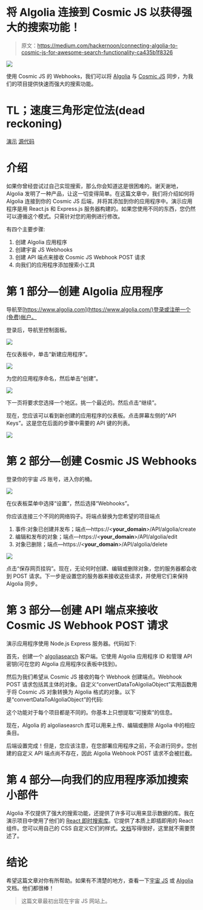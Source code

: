 # 将 Algolia 连接到 Cosmic JS 以获得强大的搜索功能！

> 原文：<https://medium.com/hackernoon/connecting-algolia-to-cosmic-js-for-awesome-search-functionality-ca435b1f8326>

![](img/b874b5e34ac0cac975a9f158219a2be6.png)

使用 Cosmic JS 的 Webhooks，我们可以将 [Algolia](https://www.algolia.com/) 与 [Cosmic JS](https://cosmicjs.com/) 同步，为我们的项目提供快速而强大的搜索功能。

# TL；速度三角形定位法(dead reckoning)

[演示](https://cosmicjs.com/apps/cosmic-store-with-algolia-search)
[源代码](https://github.com/cosmicjs/cosmic-algolia-store)

# 介绍

如果你曾经尝试过自己实现搜索，那么你会知道这是很困难的。谢天谢地，Algolia 发明了一种产品，让这一切变得简单。在这篇文章中，我们将介绍如何将 Algolia 连接到你的 Cosmic JS 后端，并将其添加到你的应用程序中。演示应用程序是用 React.js 和 Express.js 服务器构建的。如果您使用不同的东西，您仍然可以遵循这个模式。只需针对您的用例进行修改。

有四个主要步骤:

1.  创建 Algolia 应用程序
2.  创建宇宙 JS Webhooks
3.  创建 API 端点来接收 Cosmic JS Webhook POST 请求
4.  向我们的应用程序添加搜索小工具

# 第 1 部分—创建 Algolia 应用程序

导航至[https://www.algolia.com](https://www.algolia.com/)登录或注册一个(免费)帐户。

登录后，导航至控制面板。

![](img/f9688570198a62b3e761c8ce9f8654a4.png)

在仪表板中，单击“新建应用程序”。

![](img/708c6eb91978fef4e5247cbd56105c98.png)

为您的应用程序命名，然后单击“创建”。

![](img/b118ac6497edc46a0b6e66d4d61d749c.png)

下一页将要求您选择一个地区。挑一个最近的。然后点击“继续”。

现在，您应该可以看到新创建的应用程序的仪表板。点击屏幕左侧的“API Keys”。这是您在后面的步骤中需要的 API 键的列表。

![](img/8c20e65cacea91ce80a311a8da4fea84.png)

# 第 2 部分—创建 Cosmic JS Webhooks

登录你的宇宙 JS 账号，进入你的桶。

![](img/3111929e6103cdf4f6136c8a9f221120.png)

在仪表板菜单中选择“设置”，然后选择“Webhooks”。

你应该连接三个不同的网络钩子。将端点替换为您希望的项目端点

1.  事件:对象已创建并发布；端点—https://<__your_domain__>/API/algolia/create
2.  编辑和发布的对象；端点—https://<__your_domain__>/API/algolia/edit
3.  对象已删除；端点—https://<__your_domain__>/API/algolia/delete

![](img/cc1a0617509d841d8bb5a37575636f8c.png)

点击“保存网页挂钩”。现在，无论何时创建、编辑或删除对象，您的服务器都会收到 POST 请求。下一步是设置您的服务器来接收这些请求，并使用它们来保持 Algolia 同步。

# 第 3 部分—创建 API 端点来接收 Cosmic JS Webhook POST 请求

演示应用程序使用 Node.js Express 服务器。代码如下:

首先，创建一个 [algoliasearch](https://www.npmjs.com/package/algoliasearch) 客户端。它使用 Algolia 应用程序 ID 和管理 API 密钥(可在您的 Algolia 应用程序仪表板中找到)。

然后为我们希望从 Cosmic JS 接收的每个 Webhook 创建端点。Webhook POST 请求包括其主体的对象。自定义“convertDataToAlgoliaObject”实用函数用于将 Cosmic JS 对象转换为 Algolia 格式的对象。以下是“convertDataToAlgoliaObject”的代码:

这个功能对于每个项目都是不同的。你基本上只想提取“可搜索”的信息。

现在，Algolia 的 algoliaseasrch 库可以用来上传、编辑或删除 Algolia 中的相应条目。

后端设置完成！但是，您应该注意，在您部署应用程序之前，不会进行同步。您创建的自定义 API 端点尚不存在，因此 Algolia Webhook POST 请求不会被拦截。

# 第 4 部分—向我们的应用程序添加搜索小部件

Algolia 不仅提供了强大的搜索功能，还提供了许多可以用来显示数据的库。我在演示项目中使用了他们的 [React 即时搜索库](https://community.algolia.com/react-instantsearch/Getting_started.html)。它提供了本质上即插即用的 React 组件。您可以用自己的 CSS 自定义它们的样式。[文档](https://community.algolia.com/react-instantsearch/Getting_started.html)写得很好，这里就不需要赘述了。

# 结论

希望这篇文章对你有所帮助。如果有不清楚的地方，查看一下[宇宙 JS](https://cosmicjs.com/docs) 或 [Algolia](https://www.algolia.com/doc/) 文档。他们都很棒！

> 这篇文章最初出现在宇宙 JS 网站上。